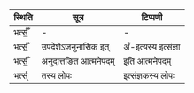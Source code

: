 | स्थिति | सूत्र | टिप्पणी |
| ----- | ------- | ------ |
| भर्त्सँ॒ | - | - |
| भर्त्सँ॒ | उपदेशेऽजनुनासिक इत् | अँ-इत्यस्य इत्संज्ञा |
| भर्त्सँ॒ | अनुदात्तङित आत्मनेपदम् | इति आत्मनेपदम् |
| भर्त्स् | तस्य लोपः | इत्संज्ञकस्य लोपः |
